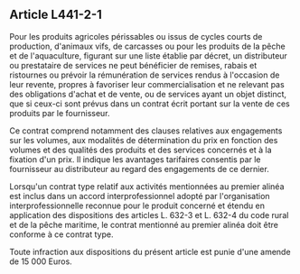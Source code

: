 Article L441-2-1
----
Pour les produits agricoles périssables ou issus de cycles courts de production,
d'animaux vifs, de carcasses ou pour les produits de la pêche et de
l'aquaculture, figurant sur une liste établie par décret, un distributeur ou
prestataire de services ne peut bénéficier de remises, rabais et ristournes ou
prévoir la rémunération de services rendus à l'occasion de leur revente, propres
à favoriser leur commercialisation et ne relevant pas des obligations d'achat et
de vente, ou de services ayant un objet distinct, que si ceux-ci sont prévus
dans un contrat écrit portant sur la vente de ces produits par le fournisseur.

Ce contrat comprend notamment des clauses relatives aux engagements sur les
volumes, aux modalités de détermination du prix en fonction des volumes et des
qualités des produits et des services concernés et à la fixation d'un prix. Il
indique les avantages tarifaires consentis par le fournisseur au distributeur au
regard des engagements de ce dernier.

Lorsqu'un contrat type relatif aux activités mentionnées au premier alinéa est
inclus dans un accord interprofessionnel adopté par l'organisation
interprofessionnelle reconnue pour le produit concerné et étendu en application
des dispositions des articles L. 632-3 et L. 632-4 du code rural et de la pêche
maritime, le contrat mentionné au premier alinéa doit être conforme à ce contrat
type.

Toute infraction aux dispositions du présent article est punie d'une amende de
15 000 Euros.
